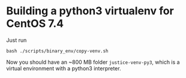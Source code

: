 # Building a python3 virtualenv for CentOS 7.4

Just run

```
bash ./scripts/binary_env/copy-venv.sh
```

Now you should have an ~800 MB folder `justice-venv-py3`, which is a virtual
environment with a python3 interpreter.
